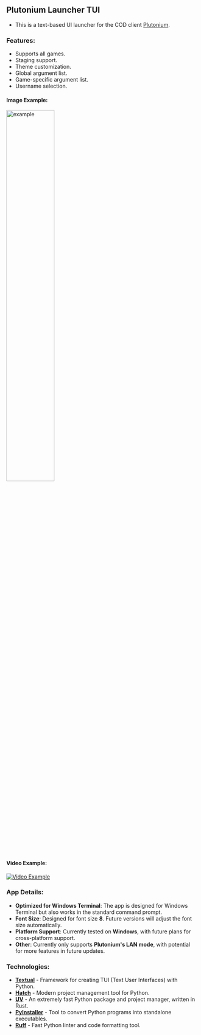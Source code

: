 
## Plutonium Launcher TUI
- This is a text-based UI launcher for the COD client [Plutonium](https://plutonium.pw/).


### Features:
- Supports all games.
- Staging support.
- Theme customization.
- Global argument list.
- Game-specific argument list.
- Username selection.


#### Image Example:
<img src="https://github.com/user-attachments/assets/8e7643da-d957-4db0-a097-a220290abe53" alt="example" width="50%" height="50%">

#### Video Example:
[![Video Example](https://github.com/user-attachments/assets/6cfe0fe5-3b89-4fe0-9c86-d28ac787b890)](https://github.com/user-attachments/assets/6cfe0fe5-3b89-4fe0-9c86-d28ac787b890)


### App Details:
- **Optimized for Windows Terminal**: The app is designed for Windows Terminal but also works in the standard command prompt.
- **Font Size**: Designed for font size **8**. Future versions will adjust the font size automatically.
- **Platform Support**: Currently tested on **Windows**, with future plans for cross-platform support.
- **Other**: Currently only supports **Plutonium's LAN mode**, with potential for more features in future updates.


### Technologies:
- **[Textual](https://github.com/Textualize/textual)** - Framework for creating TUI (Text User Interfaces) with Python.
- **[Hatch](https://github.com/pypa/hatch)** - Modern project management tool for Python.
- **[UV](https://github.com/astral-sh/uv)** - An extremely fast Python package and project manager, written in Rust.
- **[PyInstaller](https://github.com/pyinstaller/pyinstaller)** - Tool to convert Python programs into standalone executables.
- **[Ruff](https://github.com/astral-sh/ruff)** - Fast Python linter and code formatting tool.
